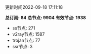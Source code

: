 更新时间2022-09-18 17:11:18

**总订阅: 64**
**总节点: 9904**
**有效节点: 1938**
- ss节点: 271
- v2ray节点: 1587
- trojan节点: 77
- ssr节点: 3

